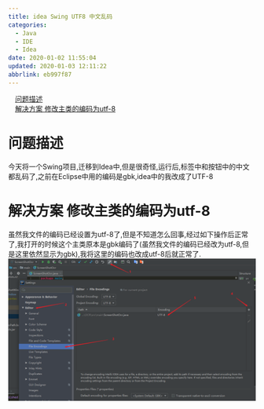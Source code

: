 ```yaml
---
title: idea Swing UTF8 中文乱码
categories: 
  - Java
  - IDE
  - Idea
date: 2020-01-02 11:55:04
updated: 2020-01-03 12:11:22
abbrlink: eb997f87
---
```

<div id='my_toc'><a href="/blog/eb997f87/#问题描述" class="header_1">问题描述</a><br><a href="/blog/eb997f87/#解决方案-修改主类的编码为utf-8" class="header_1">解决方案 修改主类的编码为utf-8</a><br></div>
<style>.header_1{margin-left: 1em;}.header_2{margin-left: 2em;}.header_3{margin-left: 3em;}.header_4{margin-left: 4em;}.header_5{margin-left: 5em;}.header_6{margin-left: 6em;}</style>
<!--more-->
<script>if (navigator.platform.search('arm')==-1){document.getElementById('my_toc').style.display = 'none';}var e,p = document.getElementsByTagName('p');while (p.length>0) {e = p[0];e.parentElement.removeChild(e);}</script>

<!--end-->
# 问题描述
今天将一个Swing项目,迁移到Idea中,但是很奇怪,运行后,标签中和按钮中的中文都乱码了,之前在Eclipse中用的编码是gbk,idea中的我改成了UTF-8

# 解决方案 修改主类的编码为utf-8
虽然我文件的编码已经设置为utf-8了,但是不知道怎么回事,经过如下操作后正常了,我打开的时候这个主类原本是gbk编码了(虽然我文件的编码已经改为utf-8,但是这里依然显示为gbk),我将这里的编码也改成utf-8后就正常了.
![这里有一张图片](https://raw.githubusercontent.com/lanlan2017/images/master/Blog/Java/IDE/Idea/SwingGarbledSolution/1.png)
<!-- Blog/Java/IDE/Idea/SwingGarbledSolution/ -->
